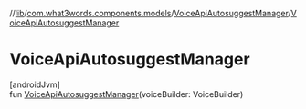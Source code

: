 //[lib](../../../index.md)/[com.what3words.components.models](../index.md)/[VoiceApiAutosuggestManager](index.md)/[VoiceApiAutosuggestManager](-voice-api-autosuggest-manager.md)

# VoiceApiAutosuggestManager

[androidJvm]\
fun [VoiceApiAutosuggestManager](-voice-api-autosuggest-manager.md)(voiceBuilder: VoiceBuilder)
